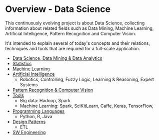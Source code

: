 # Overview - Data Science

This continuously evolving project is about Data Science, collecting information about related fields such as Data Mining, Machine Learning, Artificial Intelligence, Pattern Recognition and Computer Vision.

It's intended to explain several of today's concepts and their relations, techniques and tools that are required for a full-scale application.

- [Data Science, Data Mining & Data Analytics](DataScience.md)
- [Statistics](Statistics.md)
- [Machine Learning](MachineLearning.md)
- [Artificial Intelligence](ArtificialIntelligence.md)
  - Robotics, Controlling, Fuzzy Logic, Learning & Reasoning, Expert Systems
- [Pattern Recognition & Computer Vision](PatternRecognition_ComputerVision.md)
- [Tools](Tools.md)
  - Big data: Hadoop, Spark
  - Machine Learning: Spark, SciKitLearn, Caffe, Keras, TensorFlow,
- [Programming Languages](ProgrammingLanguages.md)
  - Python, R, Java
- [Design Patterns](DesignPatterns.md)
  - ETL
- [SW Engineering](SWEngineering.md)

